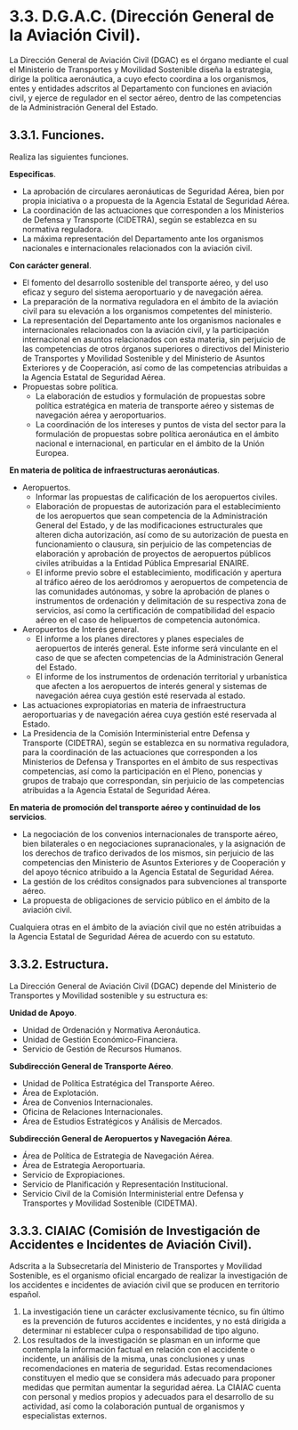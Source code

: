 
# 3.3. D.G.A.C. (Dirección General de la Aviación Civil).

La Dirección General de Aviación Civil (DGAC) es el órgano mediante el cual el Ministerio de Transportes y Movilidad Sostenible diseña la estrategia, dirige la política aeronáutica, a cuyo efecto coordina a los organismos, entes y entidades adscritos al Departamento con funciones en aviación civil, y ejerce de regulador en el sector aéreo, dentro de las competencias de la Administración General del Estado.

## 3.3.1. Funciones.

Realiza las siguientes funciones.

**Especificas**.
- La aprobación de circulares aeronáuticas de Seguridad Aérea, bien por propia iniciativa o a propuesta de la Agencia Estatal de Seguridad Aérea.
- La coordinación de las actuaciones que corresponden a los Ministerios de Defensa y Transporte (CIDETRA), según se establezca en su normativa reguladora.
- La máxima representación del Departamento ante los organismos nacionales e internacionales relacionados con la aviación civil.

**Con carácter general**.
- El fomento del desarrollo sostenible del transporte aéreo, y del uso eficaz y seguro del sistema aeroportuario y de navegación aérea.
- La preparación de la normativa reguladora en el ámbito de la aviación civil para su elevación a los organismos competentes del ministerio.
- La representación del Departamento ante los organismos nacionales e internacionales relacionados con la aviación civil, y la participación internacional en asuntos relacionados con esta materia, sin perjuicio de las competencias de otros órganos superiores o directivos del Ministerio de Transportes y Movilidad Sostenible y del Ministerio de Asuntos Exteriores y de Cooperación, así como de las competencias atribuidas a la Agencia Estatal de Seguridad Aérea.
- Propuestas sobre política.
	- La elaboración de estudios y formulación de propuestas sobre política estratégica en materia de transporte aéreo y sistemas de navegación aérea y aeroportuarios.
	- La coordinación de los intereses y puntos de vista del sector para la formulación de propuestas sobre política aeronáutica en el ámbito nacional e internacional, en particular en el ámbito de la Unión Europea.

**En materia de política de infraestructuras aeronáuticas**.
- Aeropuertos.
	- Informar las propuestas de calificación de los aeropuertos civiles.
	- Elaboración de propuestas de autorización para el establecimiento de los aeropuertos que sean competencia de la Administración General del Estado, y de las modificaciones estructurales que alteren dicha autorización, así como de su autorización de puesta en funcionamiento o clausura, sin perjuicio de las competencias de elaboración y aprobación de proyectos de aeropuertos públicos civiles atribuidas a la Entidad Pública Empresarial ENAIRE.
	- El informe previo sobre el establecimiento, modificación y apertura al tráfico aéreo de los aeródromos y aeropuertos de  competencia de las comunidades autónomas, y sobre la aprobación de planes o instrumentos de ordenación y delimitación de su respectiva zona de servicios, así como la certificación de compatibilidad del espacio aéreo en el caso de helipuertos de competencia autonómica.
- Aeropuertos de Interés general.
	- El informe a los planes directores y planes especiales de aeropuertos de interés general. Este informe será vinculante en el caso de que se afecten competencias de la Administración General del Estado.
	- El informe de los instrumentos de ordenación territorial y urbanística que afecten a los aeropuertos de interés general y sistemas de navegación aérea cuya gestión esté reservada al estado.
- Las actuaciones expropiatorias en materia de infraestructura aeroportuarias y de navegación aérea cuya gestión esté reservada al Estado.
- La Presidencia de la Comisión Interministerial entre Defensa y Transporte (CIDETRA), según se establezca en su normativa reguladora, para la coordinación de las actuaciones que corresponden a los Ministerios de Defensa y Transportes en el ámbito de sus respectivas competencias, así como la participación en el Pleno, ponencias y grupos de trabajo que correspondan, sin perjuicio de las competencias atribuidas a la Agencia Estatal de Seguridad Aérea.

**En materia de promoción del transporte aéreo y continuidad de los servicios**.
- La negociación de los convenios internacionales de transporte aéreo, bien bilaterales o en negociaciones supranacionales, y la asignación de los derechos de trafico derivados de los mismos, sin perjuicio de las competencias den Ministerio de Asuntos Exteriores y de Cooperación y del apoyo técnico atribuido a la Agencia Estatal de Seguridad Aérea.
- La gestión de los créditos consignados para subvenciones al transporte aéreo.
- La propuesta de obligaciones de servicio público en el ámbito de la aviación civil.

Cualquiera otras en el ámbito de la aviación civil que no estén atribuidas a la Agencia Estatal de Seguridad Aérea de acuerdo con su estatuto.

## 3.3.2. Estructura.

La Dirección General de Aviación Civil (DGAC) depende del Ministerio de Transportes y Movilidad sostenible y su estructura es:

**Unidad de Apoyo**.
- Unidad de Ordenación y Normativa Aeronáutica.
- Unidad de Gestión Económico-Financiera.
- Servicio de Gestión de Recursos Humanos.

**Subdirección General de Transporte Aéreo**.
- Unidad de Política Estratégica del Transporte Aéreo.
- Área de Explotación.
- Área de Convenios Internacionales.
- Oficina de Relaciones Internacionales.
- Área de Estudios Estratégicos y Análisis de Mercados.

**Subdirección General de Aeropuertos y Navegación Aérea**.
- Área de Política de Estrategia de Navegación Aérea.
- Área de Estrategia Aeroportuaria.
- Servicio de Expropiaciones.
- Servicio de Planificación y Representación Institucional.
- Servicio Civil de la Comisión Interministerial entre Defensa y Transportes y Movilidad Sostenible (CIDETMA).

## 3.3.3. CIAIAC (Comisión de Investigación de Accidentes e Incidentes de Aviación Civil).

Adscrita a la Subsecretaría del Ministerio de Transportes y Movilidad Sostenible, es el organismo oficial encargado de realizar la investigación de los accidentes e incidentes de aviación civil que se producen en territorio español.

1. La investigación tiene un carácter exclusivamente técnico, su fin último es la prevención de futuros accidentes e incidentes, y no está dirigida a determinar ni establecer culpa o responsabilidad de tipo alguno.
2. Los resultados de la investigación se plasman en un informe que contempla la información factual en relación con el accidente o incidente, un análisis de la misma, unas conclusiones y unas recomendaciones en materia de seguridad. Estas recomendaciones constituyen el medio que se considera más adecuado para proponer medidas que permitan aumentar la seguridad aérea.
La CIAIAC cuenta con personal y medios propios y adecuados para el desarrollo de su actividad, así como la colaboración puntual de organismos y especialistas externos.












